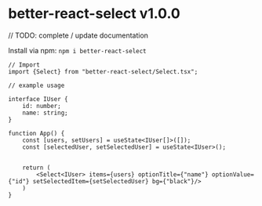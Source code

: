 # better-react-select v1.0.0
// TODO: complete / update documentation

Install via npm:
`npm i better-react-select`

```
// Import
import {Select} from "better-react-select/Select.tsx";

// example usage

interface IUser {
    id: number;
    name: string;
}

function App() {
    const [users, setUsers] = useState<IUser[]>([]);
    const [selectedUser, setSelectedUser] = useState<IUser>();


    return (
        <Select<IUser> items={users} optionTitle={"name"} optionValue={"id"} setSelectedItem={setSelectedUser} bg={"black"}/>
    ) 
}
```
